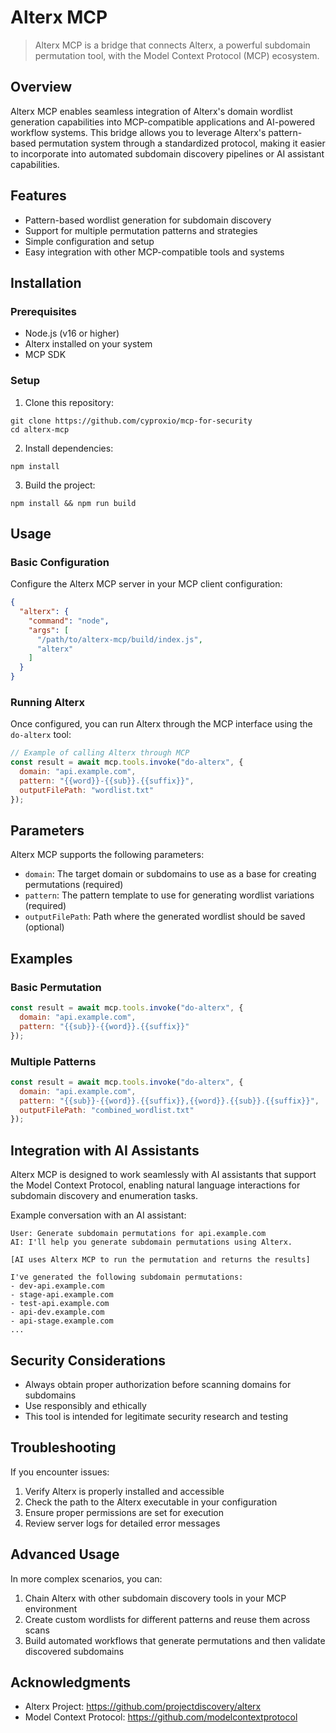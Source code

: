 # Alterx MCP

> Alterx MCP is a bridge that connects Alterx, a powerful subdomain permutation tool, with the Model Context Protocol (MCP) ecosystem.

## Overview

Alterx MCP enables seamless integration of Alterx's domain wordlist generation capabilities into MCP-compatible applications and AI-powered workflow systems. This bridge allows you to leverage Alterx's pattern-based permutation system through a standardized protocol, making it easier to incorporate into automated subdomain discovery pipelines or AI assistant capabilities.

## Features

- Pattern-based wordlist generation for subdomain discovery
- Support for multiple permutation patterns and strategies
- Simple configuration and setup
- Easy integration with other MCP-compatible tools and systems

## Installation

### Prerequisites

- Node.js (v16 or higher)
- Alterx installed on your system
- MCP SDK

### Setup

1. Clone this repository:
 ```
 git clone https://github.com/cyproxio/mcp-for-security
 cd alterx-mcp
 ```

2. Install dependencies:
 ```
 npm install
 ```

3. Build the project:
 ```
 npm install && npm run build
 ```

## Usage

### Basic Configuration

Configure the Alterx MCP server in your MCP client configuration:

```json
{
  "alterx": {
    "command": "node",
    "args": [
      "/path/to/alterx-mcp/build/index.js",
      "alterx"
    ]
  }
}
```

### Running Alterx

Once configured, you can run Alterx through the MCP interface using the `do-alterx` tool:

```javascript
// Example of calling Alterx through MCP
const result = await mcp.tools.invoke("do-alterx", {
  domain: "api.example.com",
  pattern: "{{word}}-{{sub}}.{{suffix}}",
  outputFilePath: "wordlist.txt"
});
```

## Parameters

Alterx MCP supports the following parameters:

- `domain`: The target domain or subdomains to use as a base for creating permutations (required)
- `pattern`: The pattern template to use for generating wordlist variations (required)
- `outputFilePath`: Path where the generated wordlist should be saved (optional)

## Examples

### Basic Permutation

```javascript
const result = await mcp.tools.invoke("do-alterx", {
  domain: "api.example.com",
  pattern: "{{sub}}-{{word}}.{{suffix}}"
});
```

### Multiple Patterns

```javascript
const result = await mcp.tools.invoke("do-alterx", {
  domain: "api.example.com",
  pattern: "{{sub}}-{{word}}.{{suffix}},{{word}}.{{sub}}.{{suffix}}",
  outputFilePath: "combined_wordlist.txt"
});
```

## Integration with AI Assistants

Alterx MCP is designed to work seamlessly with AI assistants that support the Model Context Protocol, enabling natural language interactions for subdomain discovery and enumeration tasks.

Example conversation with an AI assistant:

```
User: Generate subdomain permutations for api.example.com
AI: I'll help you generate subdomain permutations using Alterx.

[AI uses Alterx MCP to run the permutation and returns the results]

I've generated the following subdomain permutations:
- dev-api.example.com
- stage-api.example.com
- test-api.example.com
- api-dev.example.com
- api-stage.example.com
...
```

## Security Considerations

- Always obtain proper authorization before scanning domains for subdomains
- Use responsibly and ethically
- This tool is intended for legitimate security research and testing

## Troubleshooting

If you encounter issues:

1. Verify Alterx is properly installed and accessible
2. Check the path to the Alterx executable in your configuration
3. Ensure proper permissions are set for execution
4. Review server logs for detailed error messages

## Advanced Usage

In more complex scenarios, you can:

1. Chain Alterx with other subdomain discovery tools in your MCP environment
2. Create custom wordlists for different patterns and reuse them across scans
3. Build automated workflows that generate permutations and then validate discovered subdomains

## Acknowledgments

- Alterx Project: https://github.com/projectdiscovery/alterx
- Model Context Protocol: https://github.com/modelcontextprotocol